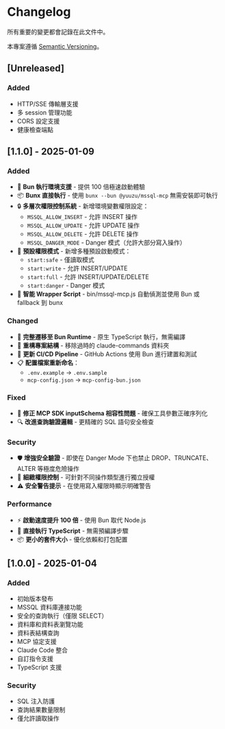 # Changelog

所有重要的變更都會記錄在此文件中。

本專案遵循 [Semantic Versioning](https://semver.org/spec/v2.0.0.html)。

## [Unreleased]

### Added
- HTTP/SSE 傳輸層支援
- 多 session 管理功能
- CORS 設定支援
- 健康檢查端點

## [1.1.0] - 2025-01-09

### Added
- 🚀 **Bun 執行環境支援** - 提供 100 倍極速啟動體驗
- 📦 **Bunx 直接執行** - 使用 `bunx --bun @yuuzu/mssql-mcp` 無需安裝即可執行
- 🔒 **多層次權限控制系統** - 新增環境變數權限設定：
  - `MSSQL_ALLOW_INSERT` - 允許 INSERT 操作
  - `MSSQL_ALLOW_UPDATE` - 允許 UPDATE 操作
  - `MSSQL_ALLOW_DELETE` - 允許 DELETE 操作
  - `MSSQL_DANGER_MODE` - Danger 模式（允許大部分寫入操作）
- 📝 **預設權限模式** - 新增多種預設啟動模式：
  - `start:safe` - 僅讀取模式
  - `start:write` - 允許 INSERT/UPDATE
  - `start:full` - 允許 INSERT/UPDATE/DELETE
  - `start:danger` - Danger 模式
- 🎯 **智能 Wrapper Script** - bin/mssql-mcp.js 自動偵測並使用 Bun 或 fallback 到 bunx

### Changed
- 🔄 **完整遷移至 Bun Runtime** - 原生 TypeScript 執行，無需編譯
- 📂 **重構專案結構** - 移除過時的 claude-commands 資料夾
- 🔧 **更新 CI/CD Pipeline** - GitHub Actions 使用 Bun 進行建置和測試
- 📋 **配置檔案重新命名**：
  - `.env.example` → `.env.sample`
  - `mcp-config.json` → `mcp-config-bun.json`

### Fixed
- 🐛 **修正 MCP SDK inputSchema 相容性問題** - 確保工具參數正確序列化
- 🔍 **改進查詢驗證邏輯** - 更精確的 SQL 語句安全檢查

### Security
- 🛡️ **增強安全驗證** - 即使在 Danger Mode 下也禁止 DROP、TRUNCATE、ALTER 等極度危險操作
- 🔐 **細緻權限控制** - 可針對不同操作類型進行獨立授權
- ⚠️ **安全警告提示** - 在使用寫入權限時顯示明確警告

### Performance
- ⚡ **啟動速度提升 100 倍** - 使用 Bun 取代 Node.js
- 🚀 **直接執行 TypeScript** - 無需預編譯步驟
- 📦 **更小的套件大小** - 優化依賴和打包配置

## [1.0.0] - 2025-01-04

### Added
- 初始版本發布
- MSSQL 資料庫連接功能
- 安全的查詢執行（僅限 SELECT）
- 資料庫和資料表瀏覽功能
- 資料表結構查詢
- MCP 協定支援
- Claude Code 整合
- 自訂指令支援
- TypeScript 支援

### Security
- SQL 注入防護
- 查詢結果數量限制
- 僅允許讀取操作